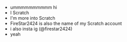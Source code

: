 - ummmmmmmmmm hi
- I Scratch
- I'm more into Scratch
- FireStar2424 is also the name of my Scratch account
- i also insta ig (@firestar2424)
- yeah
